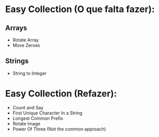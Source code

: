 # Easy Collection (O que falta fazer):

## Arrays
* Rotate Array
* Move Zeroes

## Strings
* String to Integer

# Easy Collection (Refazer):
* Count and Say
* First Unique Character In a String
* Longest Common Prefix
* Rotate Image
* Power Of Three (Not the common approach)
